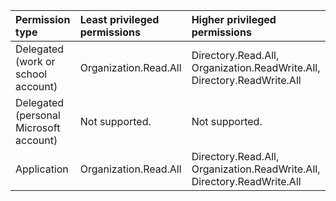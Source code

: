 |Permission type|Least privileged permissions|Higher privileged permissions|
|:---|:---|:---|
|Delegated (work or school account)|Organization.Read.All|Directory.Read.All, Organization.ReadWrite.All, Directory.ReadWrite.All|
|Delegated (personal Microsoft account)|Not supported.|Not supported.|
|Application|Organization.Read.All|Directory.Read.All, Organization.ReadWrite.All, Directory.ReadWrite.All|